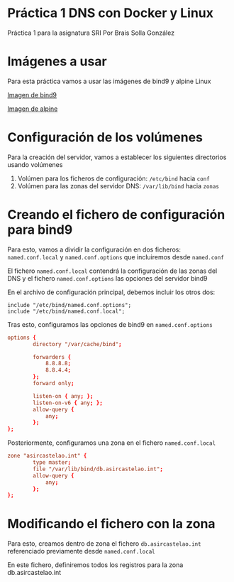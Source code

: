 # Práctica 1 DNS con Docker y Linux
Práctica 1 para la asignatura SRI
Por Brais Solla González

# Imágenes a usar
Para esta práctica vamos a usar las imágenes de bind9 y alpine Linux


[Imagen de bind9](https://hub.docker.com/r/internetsystemsconsortium/bind9)


[Imagen de alpine](https://hub.docker.com/_/alpine)


# Configuración de los volúmenes

Para la creación del servidor, vamos a establecer los siguientes directorios usando volúmenes

1. Volúmen para los ficheros de configuración: ```/etc/bind``` hacia ```conf```
2. Volúmen para las zonas del servidor DNS: ```/var/lib/bind``` hacia ```zonas```


# Creando el fichero de configuración para bind9

Para esto, vamos a dividir la configuración en dos ficheros: ```named.conf.local``` y ```named.conf.options``` que incluiremos desde ```named.conf```

El fichero ```named.conf.local``` contendrá la configuración de las zonas del DNS y el fichero ```named.conf.options``` las opciones del servidor bind9

En el archivo de configuración principal, debemos incluir los otros dos:
```
include "/etc/bind/named.conf.options";
include "/etc/bind/named.conf.local";
```

Tras esto, configuramos las opciones de bind9 en ```named.conf.options```
```conf
options {
        directory "/var/cache/bind";

        forwarders {
            8.8.8.8;
            8.8.4.4;
        };
        forward only;

        listen-on { any; };
        listen-on-v6 { any; };
        allow-query {
            any;
        };
};
```

Posteriormente, configuramos una zona en el fichero ```named.conf.local```
```conf
zone "asircastelao.int" {
        type master;
        file "/var/lib/bind/db.asircastelao.int";
        allow-query {
            any;
        };
};
```

# Modificando el fichero con la zona
Para esto, creamos dentro de zona el fichero ```db.asircastelao.int``` referenciado previamente desde ```named.conf.local```

En este fichero, definiremos todos los registros para la zona db.asircastelao.int

```conf



```